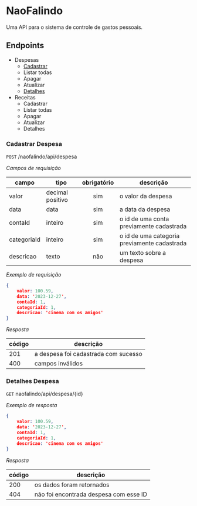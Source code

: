 # NaoFalindo

Uma API para o sistema de controle de gastos pessoais.

## Endpoints

- Despesas
    - [Cadastrar](#cadastrar-despesa)
    - Listar todas
    - Apagar
    - Atualizar
    - [Detalhes](#detalhes-despesa)
- Receitas
    - Cadastrar
    - Listar todas
    - Apagar
    - Atualizar
    - Detalhes

### Cadastrar Despesa

`POST` /naofalindo/api/despesa

*Campos de requisição*

| campo | tipo | obrigatório | descrição
|-------|------|:-------------:|----------
|valor|decimal positivo|sim| o valor da despesa
|data|data|sim| a data da despesa
|contaId|inteiro|sim| o id de uma conta previamente cadastrada
|categoriaId|inteiro|sim| o id de uma categoria previamente cadastrada
|descricao|texto|não| um texto sobre a despesa

*Exemplo de requisição*

```json
{
    valor: 100.59,
    data: '2023-12-27',
    contaId: 1,
    categoriaId: 1,
    descricao: 'cinema com os amigos'
}
```

*Resposta*

| código | descrição 
|--------|----------
|201| a despesa foi cadastrada com sucesso
|400| campos inválidos

### Detalhes Despesa

`GET` naofalindo/api/despesa/{id}

*Exemplo de resposta*

```json
{
    valor: 100.59,
    data: '2023-12-27',
    contaId: 1,
    categoriaId: 1,
    descricao: 'cinema com os amigos'
}
```

*Resposta*

| código | descrição 
|--------|----------
|200| os dados foram retornados
|404| não foi encontrada despesa com esse ID